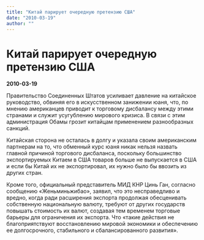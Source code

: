 ```yaml
---
title: "Китай парирует очередную претензию США"
date: "2010-03-19"
author: ""
---
```


# Китай парирует очередную претензию США

**2010-03-19** 

Правительство Соединенных Штатов усиливает давление на китайское руководство, обвиняя его в искусственном занижении юаня, что, по мнению американцев приводит к торговому дисбалансу между этими странами и служит усугублению мирового кризиса. В связи с этим администрация Обамы грозит китайцам применением разнообразных санкций.

Китайская сторона не осталась в долгу и указала своим американским партнерам на то, что обменный курс юаня никак нельзя назвать главной причиной торгового дисбаланса, поскольку большинство экспортируемых Китаем в США товаров больше не выпускается в США и если бы Китай их не экспортировал, их нужно было бы ввозить из других стран.

Кроме того, официальный представитель МИД КНР Цинь Ган, согласно сообщению «Женьминьжибао», заявил, что это несправедливо и вредно, когда ради расширения экспорта продолжая обесценивать собственную национальную валюту, требуют от других государств повышать стоимость их валют, создавая тем временем торговые барьеры для ограничения их экспорта. Что «такие действия не благоприятствуют восстановлению мировой экономики и обеспечению ее долгосрочного, стабильного и сбалансированного развития».